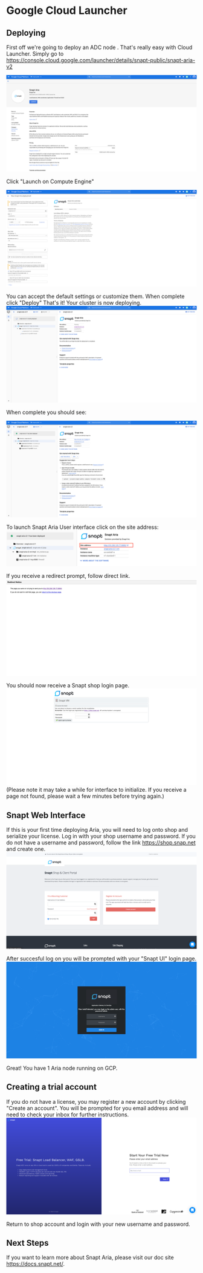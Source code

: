 # Google Cloud Launcher

## Deploying
First off we're going to deploy an ADC node .  That's really easy with Cloud Launcher.  Simply go to https://console.cloud.google.com/launcher/details/snapt-public/snapt-aria-v2

![](./img/landing.png)

Click "Launch on Compute Engine"

![](./img/deploy.png)

You can accept the default settings or customize them.  When complete click "Deploy"
That's it!  Your cluster is now deploying.
![](./img/deploying.png)

When complete you should see:

![](./img/deployed.png)

To launch Snapt Aria User interface click on the site address: 
![](./img/site-address.png)

If you receive a redirect prompt, follow direct link. 
![](./img/redirect.png)

You should now receive a Snapt shop login page.
![](./img/browse.png)
(Please note it may take a while for interface to initialize. If you receive a page not found, please wait a few minutes before trying again.)

## Snapt Web Interface
If this is your first time deploying Aria, you will need to log onto shop and serialize your license. 
Log in with your shop username and password.
If you do not have a username and password, follow the link https://shop.snap.net and create one.
![](./img/shop.png)


After succesful log on you will be prompted with your "Snapt UI" login page.
![](./img/login.png)


Great! You have 1 Aria node running on GCP.

## Creating a trial account 
If you do not have a license, you may register a new account by clicking "Create an account". You will be prompted for you email address and will need to check your inbox for further instructions.
![](./img/trial.png)

Return to shop account and login with your new username and password.


## Next Steps

If you want to learn more about Snapt Aria, please visit our doc site https://docs.snapt.net/.



